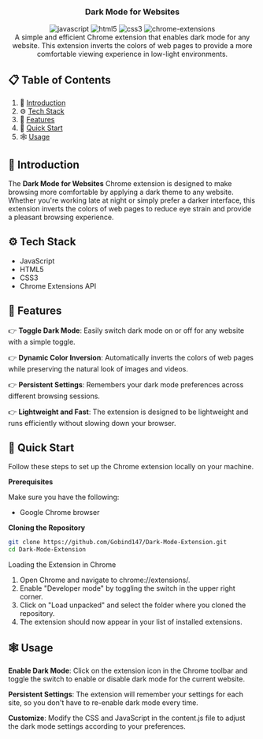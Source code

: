 <div align="center">
  <h3 align="center">Dark Mode for Websites</h3>

  <div>
    <img src="https://img.shields.io/badge/-JavaScript-black?style=for-the-badge&logoColor=white&logo=javascript&color=F7DF1E" alt="javascript" />
    <img src="https://img.shields.io/badge/-HTML5-black?style=for-the-badge&logoColor=white&logo=html5&color=E34F26" alt="html5" />
    <img src="https://img.shields.io/badge/-CSS3-black?style=for-the-badge&logoColor=white&logo=css3&color=1572B6" alt="css3" />
    <img src="https://img.shields.io/badge/-Chrome%20Extensions-black?style=for-the-badge&logoColor=white&logo=google-chrome&color=4285F4" alt="chrome-extensions" />
  </div>

  <div align="center">
    A simple and efficient Chrome extension that enables dark mode for any website. This extension inverts the colors of web pages to provide a more comfortable viewing experience in low-light environments.
  </div>
</div>

## 📋 <a name="table">Table of Contents</a>

1. 🤖 [Introduction](#introduction)
2. ⚙️ [Tech Stack](#tech-stack)
3. 🔋 [Features](#features)
4. 🤸 [Quick Start](#quick-start)
5. 🕸️ [Usage](#usage)

## <a name="introduction">🤖 Introduction</a>

The **Dark Mode for Websites** Chrome extension is designed to make browsing more comfortable by applying a dark theme to any website. Whether you're working late at night or simply prefer a darker interface, this extension inverts the colors of web pages to reduce eye strain and provide a pleasant browsing experience.

## <a name="tech-stack">⚙️ Tech Stack</a>

- JavaScript
- HTML5
- CSS3
- Chrome Extensions API

## <a name="features">🔋 Features</a>

👉 **Toggle Dark Mode**: Easily switch dark mode on or off for any website with a simple toggle.

👉 **Dynamic Color Inversion**: Automatically inverts the colors of web pages while preserving the natural look of images and videos.

👉 **Persistent Settings**: Remembers your dark mode preferences across different browsing sessions.

👉 **Lightweight and Fast**: The extension is designed to be lightweight and runs efficiently without slowing down your browser.

## <a name="quick-start">🤸 Quick Start</a>

Follow these steps to set up the Chrome extension locally on your machine.

**Prerequisites**

Make sure you have the following:

- Google Chrome browser

**Cloning the Repository**

```bash
git clone https://github.com/Gobind147/Dark-Mode-Extension.git
cd Dark-Mode-Extension
```

Loading the Extension in Chrome

1. Open Chrome and navigate to chrome://extensions/.
2. Enable "Developer mode" by toggling the switch in the upper right corner.
3. Click on "Load unpacked" and select the folder where you cloned the repository.
4. The extension should now appear in your list of installed extensions.


## <a name="usage">🕸️ Usage</a>

**Enable Dark Mode**: Click on the extension icon in the Chrome toolbar and toggle the switch to enable or disable dark mode for the current website.

**Persistent Settings**: The extension will remember your settings for each site, so you don't have to re-enable dark mode every time.

**Customize**: Modify the CSS and JavaScript in the content.js file to adjust the dark mode settings according to your preferences.


